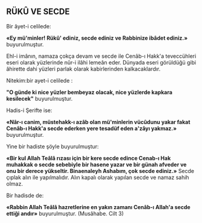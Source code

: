 ## RÜKÛ VE SECDE

Bir âyet-i celilede:

**«Ey mü'minler! Rükû' ediniz, secde ediniz ve Rabbinize ibâdet ediniz.»** buyurulmuştur.

Ehl-i imânın, namaza çokça devam ve sec­de ile Cenâb-ı Hakk'a teveccühleri eseri olarak yüzlerinde nûr-i ilâhi lemeân eder. Dünyada eseri görüldüğü gibi âhirette dahi yüzleri par­lak olarak kabirlerinden kalkacaklardır.

Nitekim:bir ayet-i celilede :

**"O günde ki nice yüzler bembeyaz olacak, nice yüzlerde kapkara kesilecek"** buyurulmuş­tur.

Hadis-i Şerifte ise:

**«Nâr-ı canim, müstehakk-ı azâb olan mü'minlerin vücûdunu yakar fakat Cenâb-ı Hakk'a secde ederken yere tesadüf eden a'zâyı yakmaz.»** buyurulmuştur.

Yine bir hadiste şöyle buyurulmuştur:

**«Bir kul Allah Teâlâ rızası için bir kere sec­de edince Cenab-ı Hak muhakkak o secde sebebiyle bir hasene yazar ve bir günah afveder ve onu bir derece yükseltir. Binaenaleyh Asha­bım, çok secde ediniz.»**
Secde çıplak alın ile yapılmalıdır. Alın ka­palı olarak yapılan secde ve namaz sahih olmaz.

Bir hadisde de:

**«Rabbin Allah Teâlâ hazretlerine en yakın zamanı Cenâb-ı Allah'a secde ettiği andır»** buyu­rulmuştur. (Musâhabe. Cilt 3)
